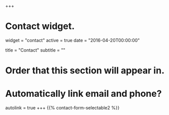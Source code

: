 +++
# Contact widget.
widget = "contact"
active = true
date = "2016-04-20T00:00:00"

title = "Contact"
subtitle = ""

# Order that this section will appear in.


# Automatically link email and phone?
autolink = true
+++
{{% contact-form-selectable2 %}}